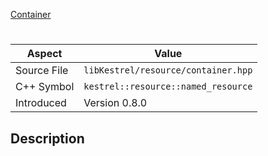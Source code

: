 [Container](index.md)
# 
| Aspect | Value |
| --- | --- |
| Source File | `libKestrel/resource/container.hpp` |
| C++ Symbol | `kestrel::resource::named_resource` |
| Introduced | Version 0.8.0 |
## Description
